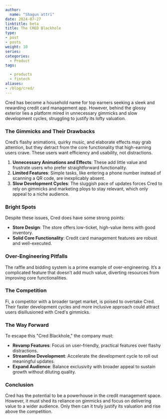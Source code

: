 ```yaml
---
author:
  name: "Shagun attri"
date: 2024-07-27
linktitle: beta
title: The CRED Blackhole
type:
- post
- posts
weight: 10
series:
categories:
  - Product
tags:

  - products
  - fintech
aliases:
- /blog/cred/
---
```


Cred has become a household name for top earners seeking a sleek and rewarding credit card management app. However, behind the glossy exterior lies a platform mired in unnecessary gimmicks and slow development cycles, struggling to justify its lofty valuation.

### The Gimmicks and Their Drawbacks

Cred’s flashy animations, quirky music, and elaborate effects may grab attention, but they detract from the core functionality that high-earning users crave. These users want efficiency and usability, not distractions.

1. **Unnecessary Animations and Effects**: These add little value and frustrate users who prefer straightforward functionality.
2. **Limited Features**: Simple tasks, like entering a phone number instead of scanning a QR code, are inexplicably absent.
3. **Slow Development Cycles**: The sluggish pace of updates forces Cred to rely on gimmicks and marketing ploys to stay relevant, which only appeal to a niche audience.

### Bright Spots

Despite these issues, Cred does have some strong points:
- **Store Design**: The store offers low-ticket, high-value items with good inventory.
- **Solid Core Functionality**: Credit card management features are robust and well-executed.

### Over-Engineering Pitfalls

The raffle and bidding system is a prime example of over-engineering. It’s a complicated feature that doesn’t add much value, diverting resources from improving core functionalities.

### The Competition

Fi, a competitor with a broader target market, is poised to overtake Cred. Their faster development cycles and more inclusive approach could attract users disillusioned with Cred's gimmicks.

### The Way Forward

To escape this "Cred Blackhole," the company must:
- **Revamp Features**: Focus on user-friendly, practical features over flashy distractions.
- **Streamline Development**: Accelerate the development cycle to roll out meaningful updates.
- **Expand Audience**: Balance exclusivity with broader appeal to sustain growth without diluting quality.

### Conclusion

Cred has the potential to be a powerhouse in the credit management space. However, it must shed its reliance on gimmicks and focus on delivering value to a wider audience. Only then can it truly justify its valuation and rise above the competition.